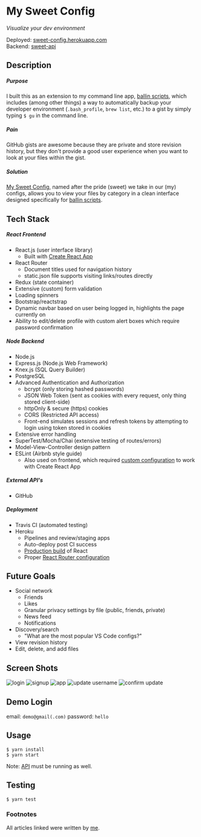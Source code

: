 # My Sweet Config

*Visualize your dev environment*

Deployed: [sweet-config.herokuapp.com][2]
<br>
Backend: [sweet-api][7]

## Description

##### Purpose
I built this as an extension to my command line app, [ballin scripts][1], which includes (among other things) a way to automatically backup your developer environment (`.bash_profile`, `brew list`, etc.) to a gist by simply typing `$ gu` in the command line.

##### Pain
GitHub gists are awesome because they are private and store revision history, but they don't provide a good user experience when you want to look at your files within the gist.

##### Solution
[My Sweet Config][2], named after the pride (sweet) we take in our (my) configs, allows you to view your files by category in a clean interface designed specifically for [ballin scripts][1].

## Tech Stack

##### React Frontend
* React.js (user interface library)
  - Built with [Create React App](https://github.com/facebook/create-react-app)
* React Router
  - Document titles used for navigation history
  - static.json file supports visiting links/routes directly
* Redux (state container)
* Extensive (custom) form validation
* Loading spinners
* Bootstrap/reactstrap
* Dynamic navbar based on user being logged in, highlights the page currently on
* Ability to edit/delete profile with custom alert boxes which require password confirmation

##### Node Backend
* Node.js
* Express.js (Node.js Web Framework)
* Knex.js (SQL Query Builder)
* PostgreSQL
* Advanced Authentication and Authorization
  - bcrypt (only storing hashed passwords)
  - JSON Web Token (sent as cookies with every request, only thing stored client-side)
  - httpOnly & secure (https) cookies
  - CORS (Restricted API access)
  - Front-end simulates sessions and refresh tokens by attempting to login using token stored in cookies
* Extensive error handling
* SuperTest/Mocha/Chai (extensive testing of routes/errors)
* Model-View-Controller design pattern
* ESLint (Airbnb style guide)
  - Also used on frontend, which required [custom configuration][3] to work with Create React App

##### External API's
* GitHub

##### Deployment
* Travis CI (automated testing)
* Heroku
  - Pipelines and review/staging apps
  - Auto-deploy post CI success
  - [Production build][4] of React
  - Proper [React Router configuration][5]

## Future Goals
* Social network
  * Friends
  * Likes
  * Granular privacy settings by file (public, friends, private)
  * News feed
  * Notifications
* Discovery/search
  - "What are the most popular VS Code configs?"
* View revision history
* Edit, delete, and add files

## Screen Shots

![login](/screenshots/0_login.png?raw=true "Login")
![signup](/screenshots/1_signup.png?raw=true "Signup")
![app](/screenshots/2_app.png?raw=true "App")
![update username](/screenshots/3_update.png?raw=true "Update Username")
![confirm update](/screenshots/4_update-confirm.png?raw=true "Confirm Update")

## Demo Login
email: `demo@gmail(.com)` password: `hello`

## Usage

```shell
$ yarn install
$ yarn start
```

Note: [API][7] must be running as well.

## Testing

```shell
$ yarn test
```

### Footnotes

All articles linked were written by [me][6].

[1]: https://github.com/JBallin/ballin-scripts
[2]: https://sweet-config.herokuapp.com
[3]: https://hackernoon.com/a-simple-linter-setup-finally-d908877fa09
[4]: https://hackernoon.com/properly-deploy-your-react-app-to-heroku-c1a13f5f978c
[5]: https://medium.com/@PrintSupWorld/how-to-deploy-a-react-router-app-to-heroku-d59e4f194ec8
[6]: https://medium.com/@PrintSupWorld
[7]: https://github.com/JBallin/sweet-api

